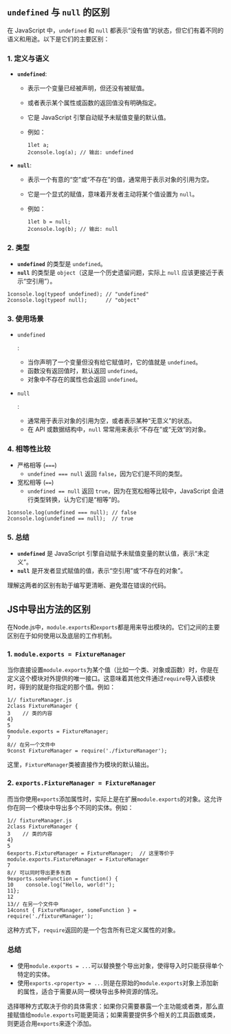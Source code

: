 ## ``undefined`` 与 ``null`` 的区别

在 JavaScript 中，`undefined` 和 `null` 都表示“没有值”的状态，但它们有着不同的语义和用途。以下是它们的主要区别：

### 1. **定义与语义**

- **`undefined`**:

  - 表示一个变量已经被声明，但还没有被赋值。

  - 或者表示某个属性或函数的返回值没有明确指定。

  - 它是 JavaScript 引擎自动赋予未赋值变量的默认值。

  - 例如：

    ```
    1let a;
    2console.log(a); // 输出: undefined
    ```

- **`null`**:

  - 表示一个有意的“空”或“不存在”的值，通常用于表示对象的引用为空。

  - 它是一个显式的赋值，意味着开发者主动将某个值设置为 `null`。

  - 例如：

    ```
    1let b = null;
    2console.log(b); // 输出: null
    ```

### 2. **类型**

- **`undefined`** 的类型是 `undefined`。
- **`null`** 的类型是 `object`（这是一个历史遗留问题，实际上 `null` 应该更接近于表示“空引用”）。

```
1console.log(typeof undefined); // "undefined"
2console.log(typeof null);      // "object"
```

### 3. **使用场景**

- `undefined`

  :

  - 当你声明了一个变量但没有给它赋值时，它的值就是 `undefined`。
  - 函数没有返回值时，默认返回 `undefined`。
  - 对象中不存在的属性也会返回 `undefined`。

- `null`

  :

  - 通常用于表示对象的引用为空，或者表示某种“无意义”的状态。
  - 在 API 或数据结构中，`null` 常常用来表示“不存在”或“无效”的对象。

### 4. **相等性比较**

- 严格相等 (`===`)
  - `undefined === null` 返回 `false`，因为它们是不同的类型。
- 宽松相等 (`==`)
  - `undefined == null` 返回 `true`，因为在宽松相等比较中，JavaScript 会进行类型转换，认为它们是“相等”的。

```
1console.log(undefined === null); // false
2console.log(undefined == null);  // true
```

### 5. **总结**

- **`undefined`** 是 JavaScript 引擎自动赋予未赋值变量的默认值，表示“未定义”。
- **`null`** 是开发者显式赋值的值，表示“空引用”或“不存在的对象”。

理解这两者的区别有助于编写更清晰、避免潜在错误的代码。



## JS中导出方法的区别

在Node.js中，`module.exports`和`exports`都是用来导出模块的。它们之间的主要区别在于如何使用以及底层的工作机制。

### 1. `module.exports = FixtureManager`

当你直接设置`module.exports`为某个值（比如一个类、对象或函数）时，你是在定义这个模块对外提供的唯一接口。这意味着其他文件通过`require`导入该模块时，得到的就是你指定的那个值。例如：

```
1// fixtureManager.js
2class FixtureManager {
3    // 类的内容
4}
5
6module.exports = FixtureManager;
7
8// 在另一个文件中
9const FixtureManager = require('./fixtureManager');
```

这里，`FixtureManager`类被直接作为模块的默认输出。

### 2. `exports.FixtureManager = FixtureManager`

而当你使用`exports`添加属性时，实际上是在扩展`module.exports`的对象。这允许你在同一个模块中导出多个不同的实体。例如：

```
1// fixtureManager.js
2class FixtureManager {
3    // 类的内容
4}
5
6exports.FixtureManager = FixtureManager;  // 这里等价于 module.exports.FixtureManager = FixtureManager
7
8// 可以同时导出更多东西
9exports.someFunction = function() {
10    console.log("Hello, world!");
11};
12
13// 在另一个文件中
14const { FixtureManager, someFunction } = require('./fixtureManager');
```

这种方式下，`require`返回的是一个包含所有已定义属性的对象。

### 总结

- 使用`module.exports = ...`可以替换整个导出对象，使得导入时只能获得单个特定的实体。
- 使用`exports.<property> = ...`则是在原始的`module.exports`对象上添加新的属性，适合于需要从同一模块导出多种资源的情况。

选择哪种方式取决于你的具体需求：如果你只需要暴露一个主功能或者类，那么直接赋值给`module.exports`可能更简洁；如果需要提供多个相关的工具函数或类，则更适合用`exports`来逐个添加。
